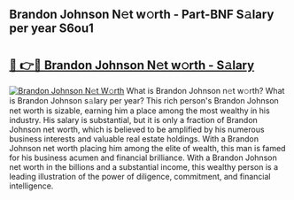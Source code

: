 ## Brandon Johnson N𝚎t w𝚘rth - Part-BNF S𝚊lary per year S6ou1

# <h2><a href="http://gc2zy5.nevu.top/?p=Brandon+Johnson">🔗 👉🔴 Brandon Johnson N𝚎t w𝚘rth - S𝚊lary</a></h2>

[![Brandon Johnson N𝚎t W𝚘rth](https://i.imgur.com/Oavwk0R.jpeg)](http://gc2zy5.nevu.top/?p=Brandon+Johnson)
What is Brandon Johnson n𝚎t w𝚘rth? What is Brandon Johnson s𝚊lary per year?
This rich person's Brandon Johnson net worth is sizable, earning him a place among the most wealthy in his industry. His salary is substantial, but it is only a fraction of Brandon Johnson net worth, which is believed to be amplified by his numerous business interests and valuable real estate holdings. With a Brandon Johnson net worth placing him among the elite of wealth, this man is famed for his business acumen and financial brilliance. With a Brandon Johnson net worth in the billions and a substantial income, this wealthy person is a leading illustration of the power of diligence, commitment, and financial intelligence.
